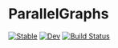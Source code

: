 # ParallelGraphs

[![Stable](https://img.shields.io/badge/docs-stable-blue.svg)](https://KassFlute.github.io/ParallelGraphs.jl/stable/)
[![Dev](https://img.shields.io/badge/docs-dev-blue.svg)](https://KassFlute.github.io/ParallelGraphs.jl/dev/)
[![Build Status](https://github.com/KassFlute/ParallelGraphs.jl/actions/workflows/CI.yml/badge.svg?branch=main)](https://github.com/KassFlute/ParallelGraphs.jl/actions/workflows/CI.yml?query=branch%3Amain)
